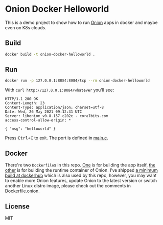 # Onion Docker Helloworld

This is a demo project to show how to run [Onion](https://github.com/davidmoreno/onion) apps in docker and maybe even on K8s clouds.

## Build

```bash
docker build -t onion-docker-helloworld .
```

## Run

```bash
docker run -p 127.0.0.1:8084:8084/tcp --rm onion-docker-helloworld
```

With `curl http://127.0.0.1:8084/whatever` you'll see:

```
HTTP/1.1 200 OK
Content-Length: 23
Content-Type: application/json; charset=utf-8
Date: Wed, 26 May 2021 09:12:31 UTC
Server: libonion v0.8.157.c202c - coralbits.com
access-control-allow-origin: *

{ "msg": "helloworld" }
```


Press <kbd>Ctrl+C</kbd> to exit. The port is defined in [main.c](./main.c).

## Docker

There're two `Dockerfile`s in this repo. [One](./Dockerfile) is for building the app itself, [the other](./Dockerfile.onion) is for building the runtime container of Onion. I've shipped [a minimum build at dockerhub](https://hub.docker.com/r/ironblood/onion-runtime) which is also used by this repo, however, you may want to enable more Onion features, update Onion to the latest version or switch another Linux distro image, please check out the comments in [Dockerfile.onion](./Dockerfile.onion).

## License

MIT
